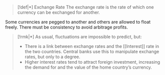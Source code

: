 >[!def|*] Exchange Rate
>The exchange rate is the rate of which one currency can be exchanged for another.

Some currencies are pegged to another and others are allowed to float freely. There must be consistency to avoid arbitrage profits.

>[!rmk|*]
>As usual, fluctuations are impossible to predict, but:
>- There is a link between exchange rates and the [[Interest]] rate in the two countries. Central banks use this to manipulate exchange rates, but only to a degree.
>- Higher interest rates tend to attract foreign investment, increasing the demand for and the value of the home country’s currency.





